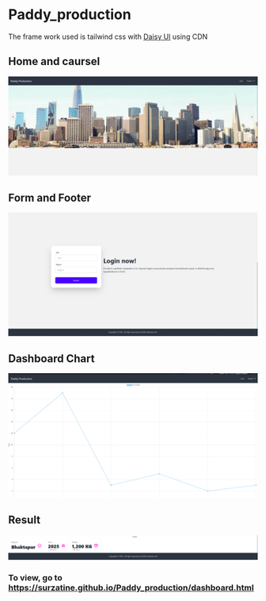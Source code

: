 # Paddy_production

The frame work used is tailwind css with [Daisy UI](https://daisyui.com/) using CDN

## Home and caursel
![](./Assets/Images/p1.png)

## Form and Footer
![](./Assets/Images/p2.png)

## Dashboard Chart
![](./Assets/Images/p3.png)

## Result
![](./Assets/Images/p4.png)


### To view, go to https://surzatine.github.io/Paddy_production/dashboard.html